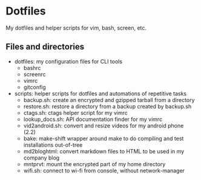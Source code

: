 Dotfiles
========

My dotfiles and helper scripts for vim, bash, screen, etc.

Files and directories
---------------------

 * dotfiles: my configuration files for CLI tools
    * bashrc
    * screenrc
    * vimrc
    * gitconfig
 * scripts: helper scripts for dotfiles and automations of repetitive tasks
    * backup.sh: create an encrypted and gzipped tarball from a directory
    * restore.sh: restore a directory from a backup created by backup.sh
    * ctags.sh: ctags helper script for my vimrc
    * lookup_docs.sh: API documentation finder for my vimrc
    * vid2android.sh: convert and resize videos for my android phone (2.2)
    * bake: make-shift wrapper around make to do compiling and test
            installations out-of-tree
    * md2bloghtml: convert markdown files to HTML to be used in my company blog
    * mntprvt: mount the encrypted part of my home directory
    * wifi.sh: connect to wi-fi from console, without network-manager
